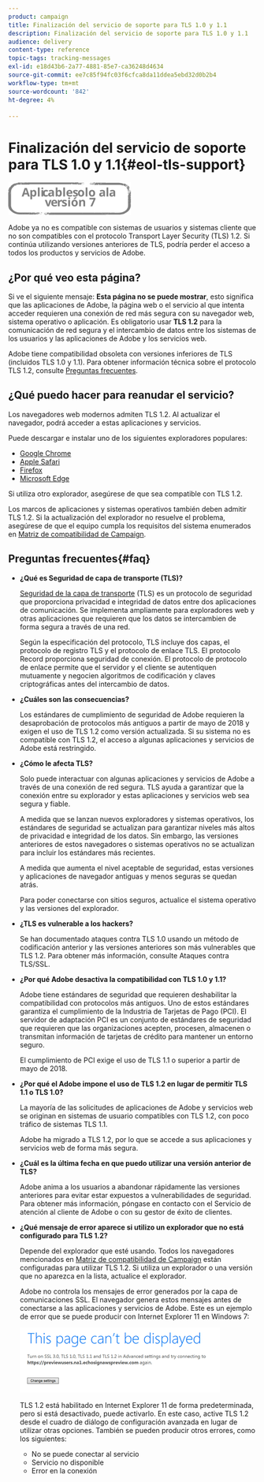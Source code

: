 ```yaml
---
product: campaign
title: Finalización del servicio de soporte para TLS 1.0 y 1.1
description: Finalización del servicio de soporte para TLS 1.0 y 1.1
audience: delivery
content-type: reference
topic-tags: tracking-messages
exl-id: e18d43b6-2a77-4881-85e7-ca36248d4634
source-git-commit: ee7c85f94fc03f6cfca8da11ddea5ebd32d0b2b4
workflow-type: tm+mt
source-wordcount: '842'
ht-degree: 4%

---
```


# Finalización del servicio de soporte para TLS 1.0 y 1.1{#eol-tls-support}

![](../../assets/v7-only.svg)

Adobe ya no es compatible con sistemas de usuarios y sistemas cliente que no son compatibles con el protocolo Transport Layer Security (TLS) 1.2. Si continúa utilizando versiones anteriores de TLS, podría perder el acceso a todos los productos y servicios de Adobe.

## ¿Por qué veo esta página?

Si ve el siguiente mensaje: **Esta página no se puede mostrar**, esto significa que las aplicaciones de Adobe, la página web o el servicio al que intenta acceder requieren una conexión de red más segura con su navegador web, sistema operativo o aplicación. Es obligatorio usar **TLS 1.2** para la comunicación de red segura y el intercambio de datos entre los sistemas de los usuarios y las aplicaciones de Adobe y los servicios web.

Adobe tiene compatibilidad obsoleta con versiones inferiores de TLS (incluidos TLS 1.0 y 1.1). Para obtener información técnica sobre el protocolo TLS 1.2, consulte [Preguntas frecuentes](#faq).

## ¿Qué puedo hacer para reanudar el servicio?

Los navegadores web modernos admiten TLS 1.2. Al actualizar el navegador, podrá acceder a estas aplicaciones y servicios.

Puede descargar e instalar uno de los siguientes exploradores populares:

* [Google Chrome](https://www.google.com/chrome/)
* [Apple Safari](https://www.apple.com/safari/)
* [Firefox](https://www.mozilla.org/en-US/firefox/new/)
* [Microsoft Edge](https://www.microsoft.com/en-us/edge)

Si utiliza otro explorador, asegúrese de que sea compatible con TLS 1.2.

Los marcos de aplicaciones y sistemas operativos también deben admitir TLS 1.2. Si la actualización del explorador no resuelve el problema, asegúrese de que el equipo cumpla los requisitos del sistema enumerados en [Matriz de compatibilidad de Campaign](../../rn/using/compatibility-matrix.md).

## Preguntas frecuentes{#faq}

* **¿Qué es Seguridad de capa de transporte (TLS)?**

   [Seguridad de la capa de transporte](https://en.wikipedia.org/wiki/Transport_Layer_Security) (TLS) es un protocolo de seguridad que proporciona privacidad e integridad de datos entre dos aplicaciones de comunicación. Se implementa ampliamente para exploradores web y otras aplicaciones que requieren que los datos se intercambien de forma segura a través de una red.

   Según la especificación del protocolo, TLS incluye dos capas, el protocolo de registro TLS y el protocolo de enlace TLS. El protocolo Record proporciona seguridad de conexión. El protocolo de protocolo de enlace permite que el servidor y el cliente se autentiquen mutuamente y negocien algoritmos de codificación y claves criptográficas antes del intercambio de datos.

* **¿Cuáles son las consecuencias?**

   Los estándares de cumplimiento de seguridad de Adobe requieren la desaprobación de protocolos más antiguos a partir de mayo de 2018 y exigen el uso de TLS 1.2 como versión actualizada. Si su sistema no es compatible con TLS 1.2, el acceso a algunas aplicaciones y servicios de Adobe está restringido.

* **¿Cómo le afecta TLS?**

   Solo puede interactuar con algunas aplicaciones y servicios de Adobe a través de una conexión de red segura. TLS ayuda a garantizar que la conexión entre su explorador y estas aplicaciones y servicios web sea segura y fiable.

   A medida que se lanzan nuevos exploradores y sistemas operativos, los estándares de seguridad se actualizan para garantizar niveles más altos de privacidad e integridad de los datos. Sin embargo, las versiones anteriores de estos navegadores o sistemas operativos no se actualizan para incluir los estándares más recientes.

   A medida que aumenta el nivel aceptable de seguridad, estas versiones y aplicaciones de navegador antiguas y menos seguras se quedan atrás.

   Para poder conectarse con sitios seguros, actualice el sistema operativo y las versiones del explorador.

* **¿TLS es vulnerable a los hackers?**

   Se han documentado ataques contra TLS 1.0 usando un método de codificación anterior y las versiones anteriores son más vulnerables que TLS 1.2. Para obtener más información, consulte Ataques contra TLS/SSL.

* **¿Por qué Adobe desactiva la compatibilidad con TLS 1.0 y 1.1?**

   Adobe tiene estándares de seguridad que requieren deshabilitar la compatibilidad con protocolos más antiguos. Uno de estos estándares garantiza el cumplimiento de la Industria de Tarjetas de Pago (PCI). El servidor de adaptación PCI es un conjunto de estándares de seguridad que requieren que las organizaciones acepten, procesen, almacenen o transmitan información de tarjetas de crédito para mantener un entorno seguro.

   El cumplimiento de PCI exige el uso de TLS 1.1 o superior a partir de mayo de 2018.

* **¿Por qué el Adobe impone el uso de TLS 1.2 en lugar de permitir TLS 1.1 o TLS 1.0?**

   La mayoría de las solicitudes de aplicaciones de Adobe y servicios web se originan en sistemas de usuario compatibles con TLS 1.2, con poco tráfico de sistemas TLS 1.1.

   Adobe ha migrado a TLS 1.2, por lo que se accede a sus aplicaciones y servicios web de forma más segura.

* **¿Cuál es la última fecha en que puedo utilizar una versión anterior de TLS?**

   Adobe anima a los usuarios a abandonar rápidamente las versiones anteriores para evitar estar expuestos a vulnerabilidades de seguridad. Para obtener más información, póngase en contacto con el Servicio de atención al cliente de Adobe o con su gestor de éxito de clientes.

* **¿Qué mensaje de error aparece si utilizo un explorador que no está configurado para TLS 1.2?**

   Depende del explorador que esté usando. Todos los navegadores mencionados en [Matriz de compatibilidad de Campaign](../../rn/using/compatibility-matrix.md) están configuradas para utilizar TLS 1.2. Si utiliza un explorador o una versión que no aparezca en la lista, actualice el explorador.

   Adobe no controla los mensajes de error generados por la capa de comunicaciones SSL. El navegador genera estos mensajes antes de conectarse a las aplicaciones y servicios de Adobe. Este es un ejemplo de error que se puede producir con Internet Explorer 11 en Windows 7:

   ![](assets/do-not-translate/page-not-displayed.png)

   TLS 1.2 está habilitado en Internet Explorer 11 de forma predeterminada, pero si está desactivado, puede activarlo. En este caso, active TLS 1.2 desde el cuadro de diálogo de configuración avanzada en lugar de utilizar otras opciones. También se pueden producir otros errores, como los siguientes:

   * No se puede conectar al servicio
   * Servicio no disponible
   * Error en la conexión
